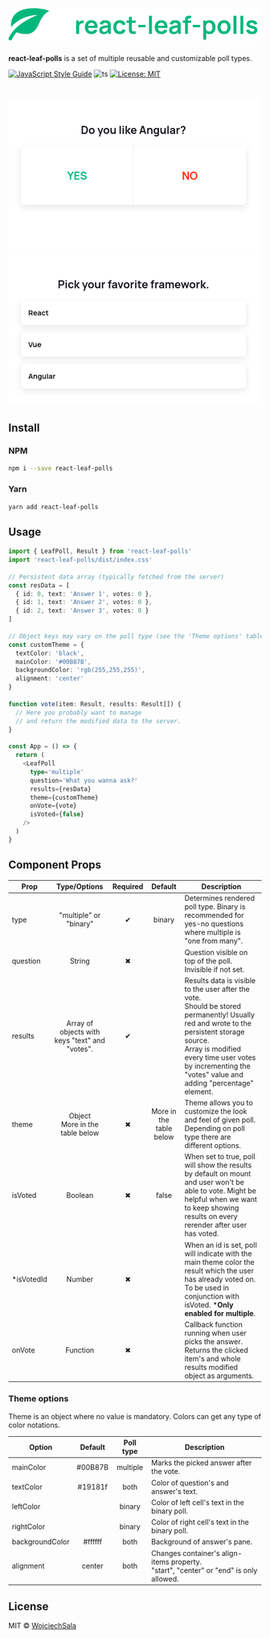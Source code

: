 <!-- # react-leaf-polls -->

# ![](logo.svg)

<b>react-leaf-polls</b> is a set of multiple reusable and customizable poll types.

[![JavaScript Style Guide](https://img.shields.io/badge/code_style-standard-brightgreen.svg)](https://standardjs.com)
![ts](https://badgen.net/badge/-/TypeScript/blue?icon=typescript&label)
[![License: MIT](https://img.shields.io/badge/License-MIT-yellow.svg)](https://github.com/WojciechSala/react-leaf-polls/blob/master/LICENSE)

# ![](binPoll.gif) ![](mulPoll.gif)

## Install

### NPM

```bash
npm i --save react-leaf-polls
```

### Yarn

```bash
yarn add react-leaf-polls
```

## Usage

```ts
import { LeafPoll, Result } from 'react-leaf-polls'
import 'react-leaf-polls/dist/index.css'

// Persistent data array (typically fetched from the server)
const resData = [
  { id: 0, text: 'Answer 1', votes: 0 },
  { id: 1, text: 'Answer 2', votes: 0 },
  { id: 2, text: 'Answer 3', votes: 0 }
]

// Object keys may vary on the poll type (see the 'Theme options' table below)
const customTheme = {
  textColor: 'black',
  mainColor: '#00B87B',
  backgroundColor: 'rgb(255,255,255)',
  alignment: 'center'
}

function vote(item: Result, results: Result[]) {
  // Here you probably want to manage
  // and return the modified data to the server.
}

const App = () => {
  return (
    <LeafPoll
      type='multiple'
      question='What you wanna ask?'
      results={resData}
      theme={customTheme}
      onVote={vote}
      isVoted={false}
    />
  )
}
```

## Component Props

| Prop     |                  Type/Options                  | Required |         Default         | Description                                                                                                                                                                                                                                                    |
| -------- | :--------------------------------------------: | :------: | :---------------------: | -------------------------------------------------------------------------------------------------------------------------------------------------------------------------------------------------------------------------------------------------------------- |
| type     |             "multiple" or "binary"             |    ✔     |         binary          | Determines rendered poll type. Binary is recommended for yes-no questions where multiple is "one from many".                                                                                                                                                   |
| question |                     String                     |    ✖     |                         | Question visible on top of the poll. Invisible if not set.                                                                                                                                                                                                     |
| results  | Array of objects with keys "text" and "votes". |    ✔     |                         | Results data is visible to the user after the vote. <br> Should be stored permanently! Usually red and wrote to the persistent storage source. <br> Array is modified every time user votes by incrementing the "votes" value and adding "percentage" element. |
| theme    |       Object <br>More in the table below       |    ✖     | More in the table below | Theme allows you to customize the look and feel of given poll. Depending on poll type there are different options.                                                                                                                                             |
| isVoted  |                    Boolean                     |    ✖     |          false          | When set to true, poll will show the results by default on mount and user won't be able to vote. Might be helpful when we want to keep showing results on every rerender after user has voted.                                                                 |
| *isVotedId  |                    Number                     |    ✖     |                       | When an id is set, poll will indicate with the main theme color the result which the user has already voted on. To be used in conjunction with isVoted. ***Only enabled for multiple**.     |
| onVote   |                    Function                    |    ✖     |                         | Callback function running when user picks the answer. Returns the clicked item's and whole results modified object as arguments.                                                                                                                               |

### Theme options

Theme is an object where no value is mandatory. Colors can get any type of color notations.

| Option          | Default | Poll type | Description                                                                                |
| --------------- | :-----: | :-------: | ------------------------------------------------------------------------------------------ |
| mainColor       | #00B87B | multiple  | Marks the picked answer after the vote.                                                    |
| textColor       | #19181f |   both    | Color of question's and answer's text.                                                     |
| leftColor       |         |  binary   | Color of left cell's text in the binary poll.                                              |
| rightColor      |         |  binary   | Color of right cell's text in the binary poll.                                             |
| backgroundColor | #ffffff |   both    | Background of answer's pane.                                                               |
| alignment       | center  |   both    | Changes container's align-items property. <br> "start", "center" or "end" is only allowed. |

## License

MIT © [WojciechSala](https://github.com/WojciechSala)
